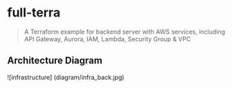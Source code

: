 # full-terra

> A Terraform example for backend server with AWS services, including API Gateway, Aurora, IAM, Lambda, Security Group & VPC

## Architecture Diagram

![infrastructure] (diagram/infra_back.jpg)